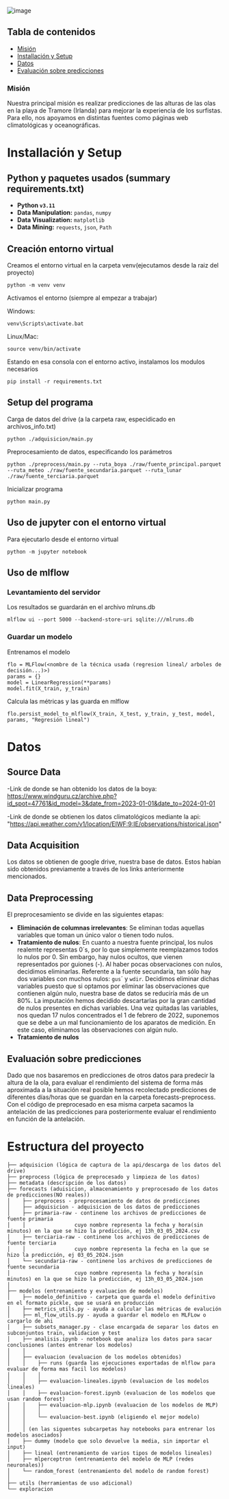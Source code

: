 
![image](https://github.com/MarioBaldocchi/PD/assets/118186855/df659a18-929d-48c8-b30d-f4d3f70ca0ee)

## Tabla de contenidos
* [Misión](#misión)
* [Installación y Setup](#installación-y-setup)
* [Datos](#datos)
* [Evaluación sobre predicciones](#evaluación-sobre-predicciones)
### Misión
Nuestra principal misión es realizar predicciones de las alturas de las olas en la playa de Tramore (Irlanda) para mejorar la experiencia de los surfistas.
Para ello, nos apoyamos en distintas fuentes como páginas web climatológicas y oceanográficas.

# Installación y Setup
## Python y paquetes usados (summary requirements.txt)
- **Python `v3.11`**
- **Data Manipulation:** `pandas`, `numpy`
- **Data Visualization:** `matplotlib`
- **Data Mining:** `requests`, `json`, `Path`

## Creación entorno virtual
Creamos el entorno virtual en la carpeta venv(ejecutamos desde la raiz del proyecto)

`python -m venv venv`

Activamos el entorno (siempre al empezar a trabajar)

Windows:

`venv\Scripts\activate.bat`

Linux/Mac:

`source venv/bin/activate`

Estando en esa consola con el entorno activo, instalamos los modulos necesarios

`pip install -r requirements.txt`

## Setup del programa
Carga de datos del drive (a la carpeta raw, especidicado en archivos_info.txt)

`python ./adquisicion/main.py`

Preprocesamiento de datos, especificando los parámetros

`python ./preprocess/main.py --ruta_boya ./raw/fuente_principal.parquet --ruta_meteo ./raw/fuente_secundaria.parquet --ruta_lunar  ./raw/fuente_terciaria.parquet`

Inicializar programa

`python main.py`
## Uso de jupyter con el entorno virtual
Para ejecutarlo desde el entorno virtual

`python -m jupyter notebook`
## Uso de mlflow
### Levantamiento del servidor
Los resultados se guardarán en el archivo mlruns.db

`mlflow ui --port 5000 --backend-store-uri sqlite:///mlruns.db`
### Guardar un modelo
Entrenamos el modelo
```
flo = MLFlow(<nombre de la técnica usada (regresion lineal/ arboles de decisión...)>)
params = {}
model = LinearRegression(**params)
model.fit(X_train, y_train)
```

Calcula las métricas y las guarda en mlflow


`flo.persist_model_to_mlflow(X_train, X_test, y_train, y_test, model, params, "Regresión lineal")`
# Datos
## Source Data
-Link de donde se han obtenido los datos de la boya: 
https://www.windguru.cz/archive.php?id_spot=47761&id_model=3&date_from=2023-01-01&date_to=2024-01-01

-Link de donde se obtienen los datos climatológicos mediante la api:
"https://api.weather.com/v1/location/EIWF:9:IE/observations/historical.json"

## Data Acquisition
Los datos se obtienen de google drive, nuestra base de datos. Estos habían sido obtenidos previamente a través de los links anteriormente mencionados.

## Data Preprocessing
El preprocesamiento se divide en las siguientes etapas:
- **Eliminación de columnas irrelevantes**: Se eliminan todas aquellas variables que toman un único valor o tienen todo nulos.
- **Tratamiento de nulos**: En cuanto a nuestra fuente principal, los nulos realemte representas 0´s, por lo que simplemente reemplazamos todos lo nulos por 0. Sin embargo, hay nulos ocultos, que vienen representados por guiones (-). Al haber pocas observaciones con nulos, decidimos eliminarlas. Referente a la fuente secundaria, tan sólo hay dos variables con muchos nulos: `gus`´ y `wdir`. Decidimos eliminar dichas variables puesto que si optamos por eliminar las observaciones que contienen algún nulo, nuestra base de datos se reduciría más de un 80%. La imputación hemos decidido descartarlas por la gran cantidad de nulos presentes en dichas variables. Una vez quitadas las variables, nos quedan 17 nulos concentrados el 1 de febrero de 2022, suponemos que se debe a un mal funcionamiento de los aparatos de medición. En este caso, eliminamos las observaciones con algún nulo.
- **Tratamiento de nulos**

## Evaluación sobre predicciones
Dado que nos basaremos en predicciones de otros datos para predecir la altura de la ola,
para evaluar el rendimiento del sistema de forma más aproximada a la situación real posible
hemos recolectado predicciones de diferentes días/horas que se guardan en la carpeta forecasts-preprocess.
Con el código de  preprocesado en esa misma carpeta sacamos la antelación de las predicciones
para posteriormente evaluar el rendimiento en función de la antelación.

# Estructura del proyecto

```
├── adquisicion (lógica de captura de la api/descarga de los datos del drive)
├── preprocess (lógica de preprocesado y limpieza de los datos)
├── metadata (descripción de los datos)
├── forecasts (aduisicion, almacenamiento y preprocesado de los datos de predicciones(NO reales))
│    ├── preprocess - preprocesamiento de datos de predicciones
│    ├── adquisicion - adquisicion de los datos de predicciones
│    ├── primaria-raw - continene los archivos de predicciones de fuente primaria
│    │                cuyo nombre representa la fecha y hora(sin minutos) en la que se hizo la predicción, ej 13h_03_05_2024.csv
│    ├── terciaria-raw - continene los archivos de predicciones de fuente terciaria
│    │                cuyo nombre representa la fecha en la que se hizo la predicción, ej 03_05_2024.json
│    └── secundaria-raw - continene los archivos de predicciones de fuente secundaria
│                     cuyo nombre representa la fecha y hora(sin minutos) en la que se hizo la predicción, ej 13h_03_05_2024.json
│
├── modelos (entrenamiento y evaluacion de modelos)
│    ├── modelo_definitivo - carpeta que guarda el modelo definitivo en el formato pickle, que se usará en producción
│    ├── metrics_utils.py - ayuda a calcular las métricas de evalución
│    ├── ml_flow_utils.py - ayuda a guardar el modelo en MLFLow o cargarlo de ahi
│    ├── subsets_manager.py - clase encargada de separar los datos en subconjuntos train, validacion y test
│    ├── analisis.ipynb - notebook que analiza los datos para sacar conclusiones (antes entrenar los modelos)
│    │
│    ├── evaluacion (evaluacion de los modelos obtenidos)
│    │    ├── runs (guarda las ejecuciones exportadas de mlflow para evaluar de forma mas facil los modelos)
│    │    │
│    │    ├── evaluacion-lineales.ipynb (evaluacion de los modelos lineales)
│    │    ├── evaluacion-forest.ipynb (evaluacion de los modelos que usan random forest)
│    │    ├── evaluacion-mlp.ipynb (evaluacion de los modelos de MLP)
│    │    │
│    │    └── evaluacion-best.ipynb (eligiendo el mejor modelo)
│    │
│    │ (en las siguentes subcarpetas hay notebooks para entrenar los modelos asociados)
│    ├── dummy (modelo que solo devuelve la media, sin importar el input)
│    ├── lineal (entrenamiento de varios tipos de modelos lineales)
│    ├── mlperceptron (entrenamiento del modelo de MLP (redes neuronales))
│    └── random_forest (entrenamiento del modelo de random forest)
│    
├── utils (herramientas de uso adicional)
└── exploracion
```
